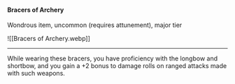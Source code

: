 #### Bracers of Archery

Wondrous item, uncommon (requires attunement), major tier

![[Bracers of Archery.webp]]

---

While wearing these bracers, you have proficiency with the longbow and shortbow, and you gain a +2 bonus to damage rolls on ranged attacks made with such weapons.